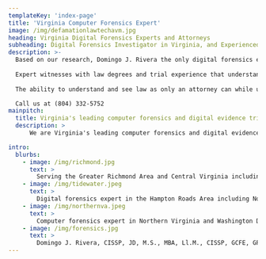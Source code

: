 ```yaml
---
templateKey: 'index-page'
title: 'Virginia Computer Forensics Expert'
image: /img/defamationlawtechavm.jpg
heading: Virginia Digital Forensics Experts and Attorneys
subheading: Digital Forensics Investigator in Virginia, and Experienced Computer Trial Expert Witness
description: >-
  Based on our research, Domingo J. Rivera the only digital forensics expert in Virginia who is also admitted to the Virginia State Bar and who has tried jury trials and been admitted as an expert witness in the Virginia State and Federal Courts.   
  
  Expert witnesses with law degrees and trial experience that understand the challenges that counsel faces when evaluating and introducing digital evidence at trial, no-nonsense straight forward practical digital evidence advice presence throughout Virginia with experts in Northern Virginia, Richmond, and Virginia Beach.  
      
  The ability to understand and see law as only an attorney can while understanding computer forensics and technical issues and presenting them to a judge or jury in plain English is essential to have the best possible outcome in civil or criminal cases.  Parties and attorneys are best served by having a computer forensics expert with this critical and scarce skill.        

  Call us at (804) 332-5752
mainpitch:
  title: Virginia's leading computer forensics and digital evidence trial consultants
  description: >
      We are Virginia's leading computer forensics and digital evidence trial consultants with 20+ years experience in cyber forensics, qualified expert witness at all levels of the Virginia Courts (General District, Circuit Court and Federal Courts). Expert witnesses with law degrees and trial experience that understand the challenges that counsel faces when evaluating and introducing digital evidence at trial. 

intro:
  blurbs:
    - image: /img/richmond.jpg
      text: >
        Serving the Greater Richmond Area and Central Virginia including Henrico, Chesterfield, Albemarle, Amelia, Amherst, Appomattox, Buckingham, Campbell, Cumberland, Dinwiddie, Fluvanna, Goochland, Greene, Hanover, Louisa, Madison, Nelson, Nottoway, Orange, Powhatan, Prince Edward, Prince George, Sussex, Appomattox, Ashland, Blackstone, Charlottesville, Colonial Heights, Chester, Farmville, Hopewell, Lynchburg, Petersburg, Richmond, Scottsville, Wintergreen. We are at 11357 Nuckols Rd  Ste. 1034, Glen Allen, VA 23059 
    - image: /img/tidewater.jpeg
      text: >
        Digital forensics expert in the Hampton Roads Area including Norfolk, Virginia Beach Charles City, Chesapeake, Franklin, Hampton, Newport News, Poquoson, Portsmouth, Smithfield, Suffolk, Williamsburg,Yorktown Charles City,Isle of Wight County, James City County, New Kent County, Southampton, Surry, York.  We are also forensics experts in Army, Navy, Air Force and Marine Corps military trials. We are at 20th Street, Virginia Beach VA 23451 
    - image: /img/northernva.jpeg
      text: >
        Computer forensics expert in Northern Virginia and Washington DC area including Alexandria, Arlington, Culpeper, Fairfax,Fredericksburg, Leesburg, Spotsylvania, Rappahannock, Fauquier, Stafford, Spotsylvania, Caroline County, Prince William County, Loudoun County
    - image: /img/forensics.jpg
      text: >
        Domingo J. Rivera, CISSP, JD, M.S., MBA, Ll.M., CISSP, GCFE, GPEN, GSLC, GCIH, EIT. Not only a computer forensics expert but also an experienced attorney who was the first lawyer in the U.S. to win a complex Federal case involving charges of criminal copyright infringement (music piracy) investigated by the FBI and prosecuted by the Department of Justice.    
---
```




